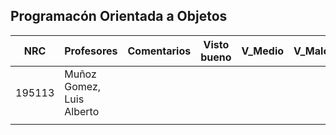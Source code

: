 ## Programacón Orientada a Objetos 

|  NRC   | Profesores                | Comentarios | Visto bueno | V_Medio | V_Malo |
|:------:| ------------------------- |:-----------:|:-----------:|:-------:| ------ |
| 195113 | Muñoz Gomez, Luis Alberto |             |             |         |        |
|        |                           |             |             |         |        |